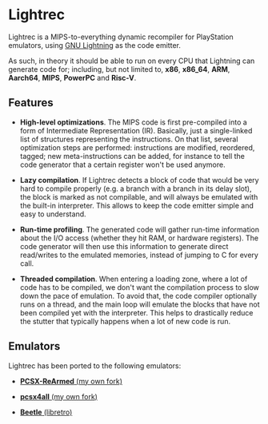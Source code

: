 
# Lightrec

Lightrec is a MIPS-to-everything dynamic recompiler for
PlayStation emulators, using
[GNU Lightning](https://www.gnu.org/software/lightning/)
as the code emitter.

As such, in theory it should be able to run on every CPU that Lightning
can generate code for; including, but not limited to, __x86__, __x86_64__,
__ARM__, __Aarch64__, __MIPS__, __PowerPC__ and __Risc-V__.

## Features

* __High-level optimizations__.  The MIPS code is first pre-compiled into
a form of Intermediate Representation (IR).
Basically, just a single-linked list of structures representing the
instructions. On that list, several optimization steps are performed:
instructions are modified, reordered, tagged; new meta-instructions
can be added, for instance to tell the code generator that a certain
register won't be used anymore.

* __Lazy compilation__.
If Lightrec detects a block of code that would be very hard to
compile properly (e.g. a branch with a branch in its delay slot),
the block is marked as not compilable, and will always be emulated
with the built-in interpreter. This allows to keep the code emitter
simple and easy to understand.

* __Run-time profiling__.
The generated code will gather run-time information about the I/O access
(whether they hit RAM, or hardware registers).
The code generator will then use this information to generate direct
read/writes to the emulated memories, instead of jumping to C for
every call.

* __Threaded compilation__.
When entering a loading zone, where a lot of code has to be compiled,
we don't want the compilation process to slow down the pace of emulation.
To avoid that, the code compiler optionally runs on a thread, and the
main loop will emulate the blocks that have not been compiled yet with
the interpreter. This helps to drastically reduce the stutter that
typically happens when a lot of new code is run.

## Emulators

Lightrec has been ported to the following emulators:

* [__PCSX-ReArmed__ (my own fork)](https://github.com/pcercuei/pcsx_rearmed)

* [__pcsx4all__ (my own fork)](https://github.com/pcercuei/pcsx4all)

* [__Beetle__ (libretro)](https://github.com/libretro/beetle-psx-libretro/)